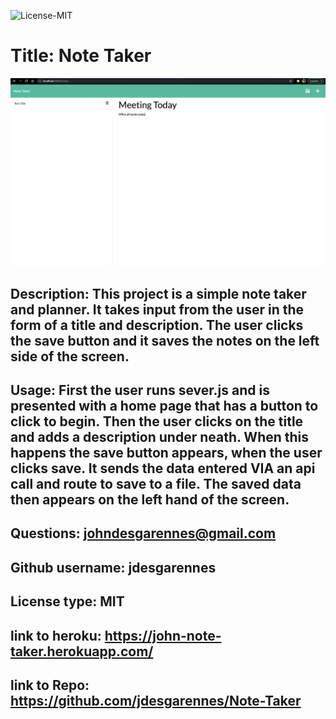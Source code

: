 
 ![License-MIT](https://img.shields.io/badge/license-MIT-green?style=for-the-badge)

  # Title: Note Taker

  ![README GENERATOR](./ss.jpg)  
  
  ## Description: This project is a simple note taker and planner. It takes input from the user in the form of a title and description. The user clicks the save button and it saves the notes on the left side of the screen.

  ## Usage:  First the user runs sever.js and is presented with a home page that has a button to click to begin. Then the user clicks on the title and adds a description under neath. When this happens the save button appears, when the user clicks save. It sends the data entered VIA an api call and route to save to a file. The saved data then appears on the left hand of the screen.

  ## Questions: johndesgarennes@gmail.com

  ## Github username: jdesgarennes

  ## License type: MIT

  ## link to heroku:  https://john-note-taker.herokuapp.com/

  ## link to Repo: https://github.com/jdesgarennes/Note-Taker

  

